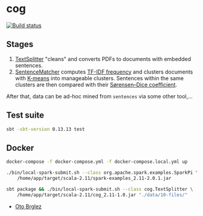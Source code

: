 # cog

[![Build status][build-status-image]][build-status]

## Stages

1. [TextSplitter] "cleans" and converts PDFs to documents with embedded sentences.
2. [SentenceMatcher] computes [TF-IDF frequency][tf-idf] and clusters documents with [K-means][k-means] into
manageable clusters. Sentences within the same clusters are then compared with their [Sørensen–Dice coefficient][fuzzy-similarity].

After that, data can be ad-hoc mined from `sentences` via some other tool,...

## Test suite

```bash
sbt -sbt-version 0.13.13 test
```

## Docker

```bash
docker-compose -f docker-compose.yml -f docker-compose.local.yml up

./bin/local-spark-submit.sh --class org.apache.spark.examples.SparkPi \
    /home/app/target/scala-2.11/spark-examples_2.11-2.0.1.jar

sbt package && ./bin/local-spark-submit.sh --class cog.TextSplitter \
    /home/app/target/scala-2.11/cog_2.11-1.0.jar "./data/10-files/"
```

- [Oto Brglez](https://github.com/otobrglez/cog)


[LemmaGen]: http://lemmatise.ijs.si/
[TextSplitter]: ./src/main/scala/TextSplitter.scala
[SentenceMatcher]: ./src/main/scala/SentenceMatcher.scala
[build-status]: https://travis-ci.org/univizor/cog
[build-status-image]: https://travis-ci.org/univizor/cog.svg?branch=master
[tf-idf]: https://en.wikipedia.org/wiki/Tf%E2%80%93idf
[k-means]: https://en.wikipedia.org/wiki/K-means%2B%2B
[fuzzy-similarity]: https://en.wikipedia.org/wiki/S%C3%B8rensen%E2%80%93Dice_coefficient
